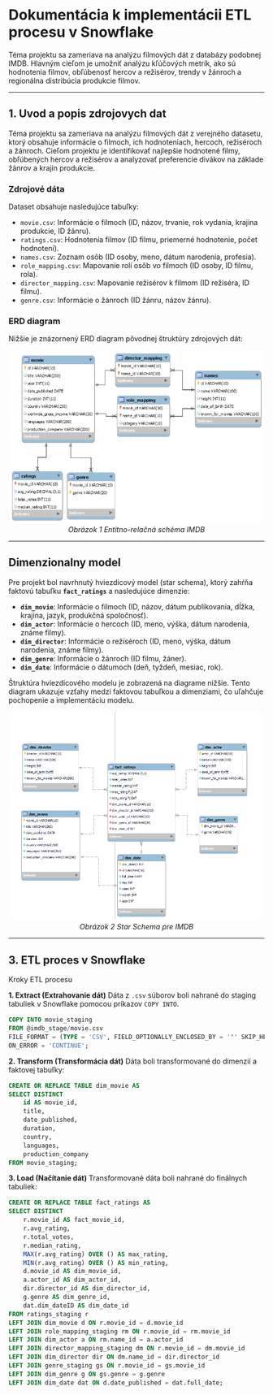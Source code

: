 # Dokumentácia k implementácii ETL procesu v Snowflake

Téma projektu sa zameriava na analýzu filmových dát z databázy podobnej IMDB. Hlavným cieľom je umožniť analýzu kľúčových metrík, ako sú hodnotenia filmov, obľúbenosť hercov a režisérov, trendy v žánroch a regionálna distribúcia produkcie filmov.

---

## 1. Uvod a popis zdrojovych dat
Téma projektu sa zameriava na analýzu filmových dát z verejného datasetu, ktorý obsahuje informácie o filmoch, ich hodnoteniach, hercoch, režiséroch a žánroch. Cieľom projektu je identifikovať najlepšie hodnotené filmy, obľúbených hercov a režisérov a analyzovať preferencie divákov na základe žánrov a krajín produkcie.

### Zdrojové dáta

Dataset obsahuje nasledujúce tabuľky:
- `movie.csv`: Informácie o filmoch (ID, názov, trvanie, rok vydania, krajina produkcie, ID žánru).
- `ratings.csv`: Hodnotenia filmov (ID filmu, priemerné hodnotenie, počet hodnotení).
- `names.csv`: Zoznam osôb (ID osoby, meno, dátum narodenia, profesia).
- `role_mapping.csv`: Mapovanie rolí osôb vo filmoch (ID osoby, ID filmu, rola).
- `director_mapping.csv`: Mapovanie režisérov k filmom (ID režiséra, ID filmu).
- `genre.csv`: Informácie o žánroch (ID žánru, názov žánru).

### ERD diagram

Nižšie je znázornený ERD diagram pôvodnej štruktúry zdrojových dát:
<p align="center">
  <img src="https://github.com/YehorDashchenko/ETL-proces-datasetu-IMDB/blob/main/IMDB_ERD.png">
  <br>
  <em>Obrázok 1 Entitno-relačná schéma IMDB</em>
</p>

---
## Dimenzionalny model

Pre projekt bol navrhnutý hviezdicový model (star schema), ktorý zahŕňa faktovú tabuľku **`fact_ratings`** a nasledujúce dimenzie:
- **`dim_movie`**: Informácie o filmoch (ID, názov, dátum publikovania, dĺžka, krajina, jazyk, produkčná spoločnosť).
- **`dim_actor`**: Informácie o hercoch (ID, meno, výška, dátum narodenia, známe filmy).
- **`dim_director`**: Informácie o režiséroch (ID, meno, výška, dátum narodenia, známe filmy).
- **`dim_genre`**: Informácie o žánroch (ID filmu, žáner).
- **`dim_date`**: Informácie o dátumoch (deň, tyždeň, mesiac, rok).

Štruktúra hviezdicového modelu je zobrazená na diagrame nižšie. Tento diagram ukazuje vzťahy medzi faktovou tabuľkou a dimenziami, čo uľahčuje pochopenie a implementáciu modelu.

<p align="center">
  <img src="https://github.com/YehorDashchenko/ETL-proces-datasetu-IMDB/blob/main/STAR_SCHEME.png">
  <br>
  <em>Obrázok 2 Star Schema pre IMDB</em>
</p>

---
## 3. ETL proces v Snowflake

Kroky ETL procesu

**1. Extract (Extrahovanie dát)**
Dáta z `.csv` súborov boli nahrané do staging tabuliek v Snowflake pomocou príkazov `COPY INTO`.
```sql
COPY INTO movie_staging
FROM @imdb_stage/movie.csv
FILE_FORMAT = (TYPE = 'CSV', FIELD_OPTIONALLY_ENCLOSED_BY = '"' SKIP_HEADER = 1)
ON_ERROR = 'CONTINUE';
```

**2. Transform (Transformácia dát)**
Dáta boli transformované do dimenzií a faktovej tabuľky:

```sql
CREATE OR REPLACE TABLE dim_movie AS 
SELECT DISTINCT
    id AS movie_id,
    title,
    date_published,
    duration,
    country,
    languages,
    production_company
FROM movie_staging;
```

**3. Load (Načítanie dát)**
Transformované dáta boli nahrané do finálnych tabuliek:

```sql
CREATE OR REPLACE TABLE fact_ratings AS
SELECT DISTINCT
    r.movie_id AS fact_movie_id,
    r.avg_rating,
    r.total_votes,
    r.median_rating,
    MAX(r.avg_rating) OVER () AS max_rating,
    MIN(r.avg_rating) OVER () AS min_rating,
    d.movie_id AS dim_movie_id,
    a.actor_id AS dim_actor_id,
    dir.director_id AS dim_director_id,
    g.genre AS dim_genre_id,
    dat.dim_dateID AS dim_date_id
FROM ratings_staging r
LEFT JOIN dim_movie d ON r.movie_id = d.movie_id
LEFT JOIN role_mapping_staging rm ON r.movie_id = rm.movie_id
LEFT JOIN dim_actor a ON rm.name_id = a.actor_id
LEFT JOIN director_mapping_staging dm ON r.movie_id = dm.movie_id
LEFT JOIN dim_director dir ON dm.name_id = dir.director_id
LEFT JOIN genre_staging gs ON r.movie_id = gs.movie_id
LEFT JOIN dim_genre g ON gs.genre = g.genre
LEFT JOIN dim_date dat ON d.date_published = dat.full_date;
```
